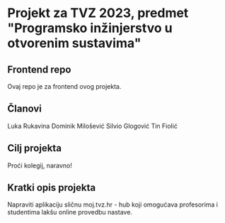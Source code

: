 # Projekt za TVZ 2023, predmet "Programsko inžinjerstvo u otvorenim sustavima"

## Frontend repo

Ovaj repo je za frontend ovog projekta.

## Članovi

Luka Rukavina
Dominik Milošević 
Silvio Glogović
Tin Fiolić

## Cilj projekta

Proći kolegij, naravno!

## Kratki opis projekta

Napraviti aplikaciju sličnu moj.tvz.hr - hub koji omogućava profesorima i studentima lakšu online provedbu nastave.
